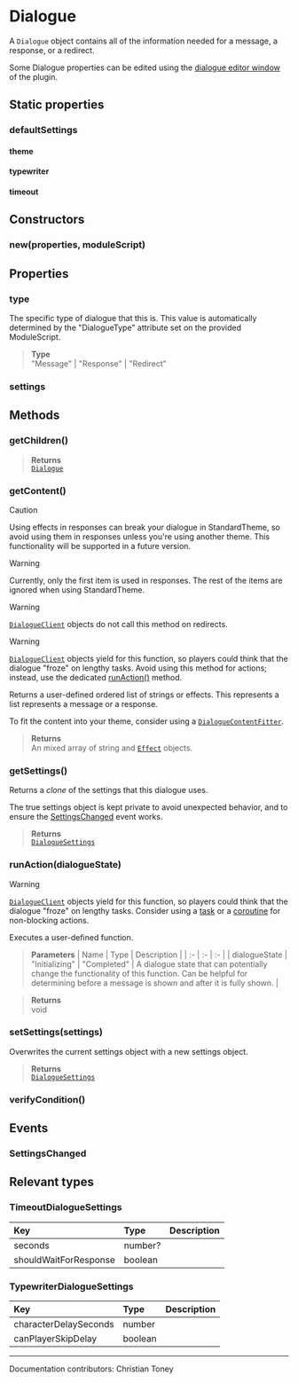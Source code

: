 # Dialogue
A `Dialogue` object contains all of the information needed for a message, a response, or a redirect.

Some Dialogue properties can be edited using the [dialogue editor window](/src/DialoguePluginScript/Window/README.md) of the plugin.

## Static properties
### defaultSettings
#### theme

#### typewriter

#### timeout

## Constructors
### new(properties, moduleScript)

## Properties
### type
The specific type of dialogue that this is. This value is automatically determined by the "DialogueType" attribute set on the provided ModuleScript.

> **Type**
> <br />"Message" | "Response" | "Redirect"

### settings

## Methods
### getChildren()
> **Returns**
> <br />[`Dialogue`](#dialogue)

### getContent()
> [!CAUTION]
> Using effects in responses can break your dialogue in StandardTheme, so avoid using them in responses unless you're using another theme. This functionality will be supported in a future version.

> [!WARNING]
> Currently, only the first item is used in responses. The rest of the items are ignored when using StandardTheme.

> [!WARNING]
> [`DialogueClient`](/src/DialogueClientScript/Classes/DialogueClient/README.md) objects do not call this method on redirects.

> [!WARNING]
> [`DialogueClient`](/src/DialogueClientScript/Classes/DialogueClient/README.md) objects yield for this function, so players could think that the dialogue "froze" on lengthy tasks. Avoid using this method for actions; instead, use the dedicated [runAction()](#runactiondialoguestate) method.

Returns a user-defined ordered list of strings or effects. This represents a list represents a message or a response.

To fit the content into your theme, consider using a [`DialogueContentFitter`](/src/DialogueClientScript/Classes/DialogueContentFitter/README.md).

> **Returns**
> <br />An mixed array of string and [`Effect`](/src/DialogueClientScript/Classes/Effect/README.md) objects.

### getSettings()
Returns a *clone* of the settings that this dialogue uses. 

The true settings object is kept private to avoid unexpected behavior, and to ensure the [SettingsChanged](#settingschanged) event works.

> **Returns**
> <br />[`DialogueSettings`](#dialoguesettings)

### runAction(dialogueState)
> [!WARNING]
> [`DialogueClient`](/src/DialogueClientScript/Classes/DialogueClient/README.md) objects yield for this function, so players could think that the dialogue "froze" on lengthy tasks. Consider using a [task](https://create.roblox.com/docs/reference/engine/libraries/task#spawn) or a [coroutine](https://create.roblox.com/docs/reference/engine/libraries/coroutine#wrap) for non-blocking actions.

Executes a user-defined function.

> **Parameters**
> | Name | Type | Description |
> | :- | :- | :- |
> | dialogueState | "Initializing" \| "Completed" | A dialogue state that can potentially change the functionality of this function. Can be helpful for determining before a message is shown and after it is fully shown. |

> **Returns**
> <br />void

### setSettings(settings)
Overwrites the current settings object with a new settings object.

> **Returns**
> <br />[`DialogueSettings`](#dialoguesettings)

### verifyCondition()

## Events
### SettingsChanged

## Relevant types
### TimeoutDialogueSettings
| Key | Type | Description |
| :- | :- | :- |
| seconds | number? |  |
| shouldWaitForResponse | boolean |  |

### TypewriterDialogueSettings
| Key | Type | Description |
| :- | :- | :- |
| characterDelaySeconds | number |  |
| canPlayerSkipDelay | boolean |  |

---

Documentation contributors: Christian Toney
